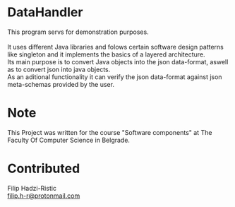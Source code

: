 # DataHandler
This program servs for demonstration purposes.<br><br>
It uses different Java libraries and folows certain software design patterns like singleton and it implements the basics of a layered architecture.<br> 
Its main purpose is to convert Java objects into the json data-format, aswell as to convert json into java objects.<br>
As an aditional functionality it can verify the json data-format against json meta-schemas provided by the user.

# Note
This Project was written for the course "Software components" at The Faculty Of Computer Science in Belgrade.

# Contributed
Filip Hadzi-Ristic<br>
filip.h-r@protonmail.com<br>
